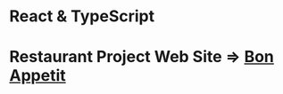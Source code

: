 # React & TypeScript
# Restaurant Project Web Site => [Bon Appetit](https://bon-appetit-restaurant.netlify.app/)

